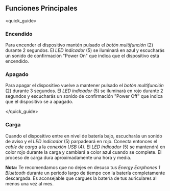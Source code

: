 ## Funciones Principales
<quick_guide>
### Encendido

Para encender el dispositivo mantén pulsado el *botón multifunción* (2) durante 2 segundos. El *LED indicador* (5) se iluminará en azul y escucharás un sonido de confirmación "Power On" que indica que el dispositivo está encendido.


### Apagado
Para apagar el dispositivo vuelve a mantener pulsado el *botón multifunción* (2) durante 3 segundos. El *LED indicador* (5) se iluminará en rojo durante 2 segundos y escucharás un sonido de confirmación "Power Off" que indica que el dispositivo se a apagado.

</quick_guide>

### Carga

Cuando el dispositivo entre en nivel de batería bajo, escucharás un sonido de aviso y el *LED indicador* (5) parpadeará en rojo. Conecta entonces el *cable de carga* a la *conexión USB* (4).
El *LED indicador* (5) se mantendrá en color rojo durante la carga y cambiará a color azul cuando se complete. El proceso de carga dura aproximadamente una hora y media.


**Nota:** Te recomendamos que no dejes en desuso tus *Energy Earphones 1 Bluetooth* durante un periodo largo de tiempo con la batería completamente descargada. Es aconsejable que cargues la batería de tus auriculares al menos una vez al mes.
